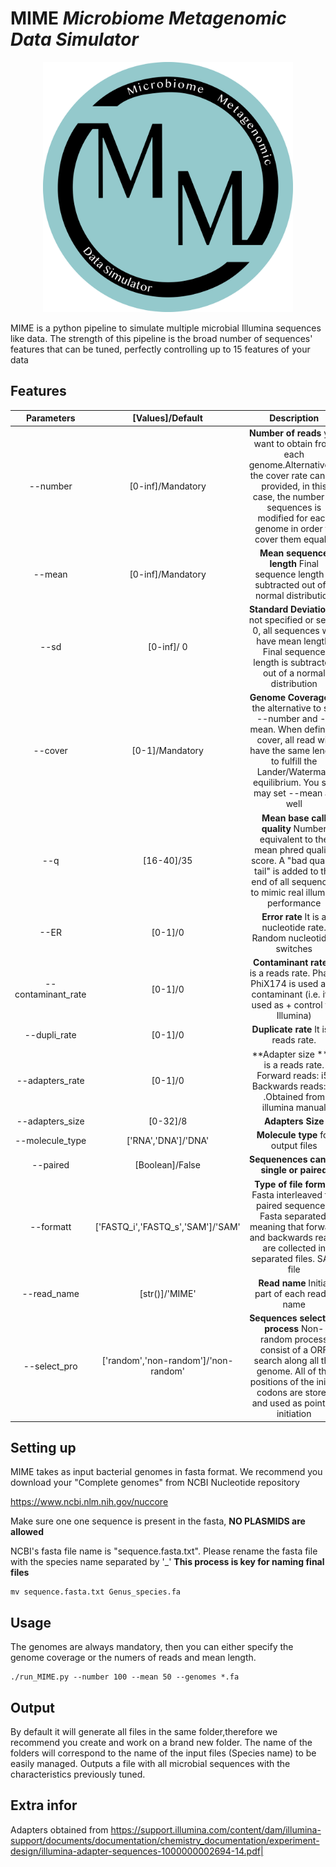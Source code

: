 # MIME ***Microbiome Metagenomic Data Simulator***

<p align="center">
  <img src="https://github.com/fjuradorueda/MIME/blob/main/version%202.png" alt="drawing" width="400"/>
</p>

MIME is a python pipeline to simulate multiple microbial Illumina sequences like data. The strength of this pipeline is the broad number of sequences' features that can be tuned, perfectly controlling up to 15 features of your data

## Features

| Parameters | [Values]/Default | Description |
| :---: | :---: | :---: |
| --number | [0-inf]/Mandatory | **Number of reads** you want to obtain from each genome.Alternatively, the cover rate can be provided, in this case, the number of sequences is modified for each genome in order to cover them equally |
| --mean |  [0-inf]/Mandatory| **Mean sequence length** Final sequence length is subtracted out of a normal distribution|
| --sd | [0-inf]/ 0| **Standard Deviation** If not specified or set to 0, all sequences will have mean length. Final sequence length is subtracted out of a normal distribution||
| --cover | [0-1]/Mandatory | **Genome Coverage** Is the alternative to set --number and --mean. When defining cover, all read will have the same length to fulfill the Lander/Waterman equilibrium. You still may set --mean as well|
| --q | [16-40]/35 | **Mean base call quality** Number equivalent to the mean phred quality score. A "bad quality tail" is added to the end of all sequences to mimic real illumina performance |
| --ER | [0-1]/0 | **Error rate** It is a nucleotide rate. Random nucleotides switches |
| --contaminant_rate | [0-1]/0 | **Contaminant rate**  It is a reads rate. Phage PhiX174 is used as a contaminant (i.e. it is used as + control for Illumina) |
| --dupli_rate| [0-1]/0| **Duplicate rate** It is a reads rate. |
| --adapters_rate | [0-1]/0 | **Adapter size ** It is a reads rate. Forward reads: i5. Backwards reads: i7 .Obtained from illumina manual 
| --adapters_size | [0-32]/8 | **Adapters Size** |
| --molecule_type | ['RNA','DNA']/'DNA' | **Molecule type** for output files|
| --paired | [Boolean]/False | **Sequenences can be single or paired** |
| --formatt | ['FASTQ_i','FASTQ_s','SAM']/'SAM' | **Type of file format** Fasta interleaved for paired sequences. Fasta separated, meaning that forward and backwards reads are collected in separated files. SAM file |
| --read_name | [str()]/'MIME' | **Read name** Initial part of each read's name|
| --select_pro | ['random','non-random']/'non-random' | **Sequences selection process** Non-random process consist of a ORF search along all the genome. All of the positions of the initial codons are stored and used as point of initiation |
## Setting up

MIME takes as input bacterial genomes in fasta format. We recommend you download your "Complete genomes" from NCBI Nucleotide repository 

https://www.ncbi.nlm.nih.gov/nuccore

Make sure one one sequence is present in the fasta, **NO PLASMIDS are allowed**

NCBI's fasta file name is "sequence.fasta.txt". Please rename the fasta file with the species name separated by '_' **This process is key for naming final files**

```
mv sequence.fasta.txt Genus_species.fa
```
## Usage 
The genomes are always mandatory, then you can either specify the genome coverage or the numers of reads and mean length. 

```
./run_MIME.py --number 100 --mean 50 --genomes *.fa
```

## Output
By default it will generate all files in the same folder,therefore we recommend you create and work on a brand new folder. The name of the folders will correspond to the name of the input files (Species name) to be easily managed. Outputs a file with all microbial sequences with the characteristics previously tuned.

## Extra infor
Adapters obtained from 
https://support.illumina.com/content/dam/illumina-support/documents/documentation/chemistry_documentation/experiment-design/illumina-adapter-sequences-1000000002694-14.pdf|

